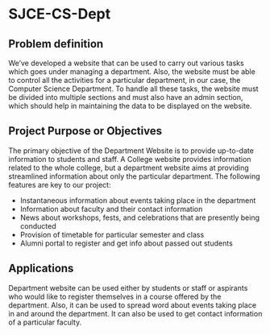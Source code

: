 # SJCE-CS-Dept
## Problem definition
We’ve developed a website that can be used to carry out various tasks which goes under managing a department. Also, the website must be able to control all the activities for a particular department, in our case, the Computer Science Department. To handle all these tasks, the website must be divided into multiple sections and must also have an admin section, which should help in maintaining the data to be displayed on the website.

## Project Purpose or Objectives
The primary objective of the Department Website is to provide up-to-date information to students and staff. A College website provides information related to the whole college, but a department website aims at providing streamlined information about only the particular department. The following features are key to our project:
-	Instantaneous information about events taking place in the department
-	Information about faculty and their contact information
-	News about workshops, fests, and celebrations that are presently being conducted
-	Provision of timetable for particular semester and class
-	Alumni portal to register and get info about passed out students

## Applications
Department website can be used either by students or staff or aspirants who would like to register themselves in a course offered by the department. Also, it can be used to spread word about events taking place in and around the department. It can also be used to get contact information of a particular faculty.

